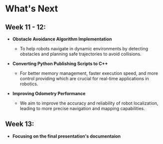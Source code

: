 #  What's Next

## Week 11 - 12:

- **Obstacle Avoidance Algorithm Implementation**
  - To help robots navigate in dynamic environments by detecting obstacles and planning safe trajectories to avoid collisions.

- **Converting Python Publishing Scripts to C++**
  - For better memory management, faster execution speed, and more control providing which are crucial for real-time applications in robotics.

- **Improving Odometry Performance**
  - We aim to improve the accuracy and reliability of robot localization, leading to more precise navigation and mapping capabilities.

## Week 13:

- **Focusing on the final presentation's documentaion**
